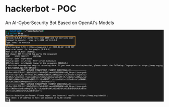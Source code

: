 # hackerbot - POC
An AI-CyberSecurity Bot Based on OpenAI's Models 

![alt text](hackerbot-screenshot-1.png?raw=true)

